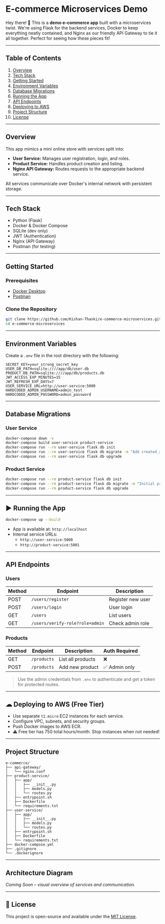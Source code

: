 # E-commerce Microservices Demo

Hey there! 👋 This is a **demo e-commerce app** built with a microservices twist. We're using Flask for the backend services, Docker to keep everything neatly contained, and Nginx as our friendly API Gateway to tie it all together. Perfect for seeing how these pieces fit!

---

##  Table of Contents

1. [Overview](#overview)
2. [Tech Stack](#tech-stack)
3. [Getting Started](#getting-started)
4. [Environment Variables](#environment-variables)
5. [Database Migrations](#database-migrations)
6. [Running the App](#running-the-app)
7. [API Endpoints](#api-endpoints)
8. [Deploying to AWS](#deploying-to-aws)
9. [Project Structure](#project-structure)
10. [License](#license)

---

##  Overview

This app mimics a mini online store with services split into:

- **User Service:** Manages user registration, login, and roles.
- **Product Service:** Handles product creation and listing.
- **Nginx API Gateway:** Routes requests to the appropriate backend service.

All services communicate over Docker's internal network with persistent storage.

---

##  Tech Stack

- Python (Flask)
- Docker & Docker Compose
- SQLite (dev only)
- JWT (Authentication)
- Nginx (API Gateway)
- Postman (for testing)

---

##  Getting Started

### Prerequisites

- [Docker Desktop](https://www.docker.com/products/docker-desktop/)
- [Postman](https://www.postman.com/)

### Clone the Repository

```bash
git clone https://github.com/Kishan-Thanki/e-commerce-microservices.git
cd e-commerce-microservices
```

---

##  Environment Variables

Create a `.env` file in the root directory with the following:

```env
SECRET_KEY=your_strong_secret_key
USER_DB_PATH=sqlite:////app/db/user.db
PRODUCT_DB_PATH=sqlite:////app/db/products.db
JWT_ACCESS_EXP_MINUTES=15
JWT_REFRESH_EXP_DAYS=7
USER_SERVICE_URL=http://user-service:5000
HARDCODED_ADMIN_USERNAME=admin_test
HARDCODED_ADMIN_PASSWORD=admin_password
```

---

##  Database Migrations

### User Service

```bash
docker-compose down -v
docker-compose build user-service product-service
docker-compose run --rm user-service flask db init
docker-compose run --rm user-service flask db migrate -m "Add created_at to User model"
docker-compose run --rm user-service flask db upgrade
```

### Product Service

```bash
docker-compose run --rm product-service flask db init
docker-compose run --rm product-service flask db migrate -m "Initial product model"
docker-compose run --rm product-service flask db upgrade
```

---

## ▶ Running the App

```bash
docker-compose up --build
```

- App is available at: `http://localhost`
- Internal service URLs:
  - `http://user-service:5000`
  - `http://product-service:5001`

---

##  API Endpoints

###  Users

| Method | Endpoint                                | Description             |
|--------|------------------------------------------|-------------------------|
| POST   | `/users/register`                        | Register new user       |
| POST   | `/users/login`                           | User login              |
| GET    | `/users`                                 | List users              |
| GET    | `/users/verify-role?role=admin`          | Check admin role        |

###  Products

| Method | Endpoint          | Description               | Auth Required |
|--------|-------------------|---------------------------|---------------|
| GET    | `/products`       | List all products         | ❌            |
| POST   | `/products`       | Add new product           | ✅ Admin only |

> Use the admin credentials from `.env` to authenticate and get a token for protected routes.

---

## ☁ Deploying to AWS (Free Tier)

- Use separate `t2.micro` EC2 instances for each service.
- Configure VPC, subnets, and security groups.
- Push Docker images to AWS ECR.
- ⚠️ Free tier has 750 total hours/month. Stop instances when not needed!

---

##  Project Structure

```
e-commerce/
├── api-gateway/
│   └── nginx.conf
├── product-service/
│   ├── app/
│   │   ├── __init__.py
│   │   ├── models.py
│   │   └── routes.py
│   ├── entrypoint.sh
│   ├── Dockerfile
│   └── requirements.txt
├── user-service/
│   ├── app/
│   │   ├── __init__.py
│   │   ├── models.py
│   │   └── routes.py
│   ├── entrypoint.sh
│   ├── Dockerfile
│   └── requirements.txt
├── docker-compose.yml
├── .gitignore
└── .dockerignore
```

---

##  Architecture Diagram

*Coming Soon – visual overview of services and communication.*

---

## 📄 License

This project is open-source and available under the [MIT License](https://opensource.org/licenses/MIT).
